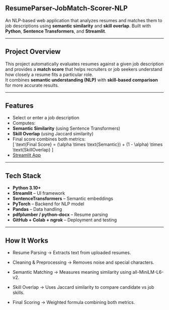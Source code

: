 ## ResumeParser-JobMatch-Scorer-NLP

An NLP-based web application that analyzes resumes and matches them to job descriptions using **semantic similarity** and **skill overlap**. Built with **Python**, **Sentence Transformers**, and **Streamlit**.

---

## Project Overview

This project automatically evaluates resumes against a given job description and provides a **match score** that helps recruiters or job seekers understand how closely a resume fits a particular role.  
It combines **semantic understanding (NLP)** with **skill-based comparison** for more accurate results.

---

## Features

-  Select or enter a job description
-  Computes:
  - **Semantic Similarity** (using Sentence Transformers)
  - **Skill Overlap** (using Jaccard similarity)
- Final score combines both metrics:  
  \[
  \text{Final Score} = (\alpha \times \text{Semantic}) + (1 - \alpha) \times \text{SkillOverlap}
  \]
- [Streamlit App](https://marlin-nonatmospherical-longsomely.ngrok-free.dev/)


---

## Tech Stack

- **Python 3.10+**
- **Streamlit** – UI framework  
- **SentenceTransformers** – Semantic embeddings  
- **PyTorch** – Backend for NLP model  
- **Pandas** – Data handling  
- **pdfplumber / python-docx** – Resume parsing  
- **GitHub + Colab + ngrok** – Deployment and testing  

---

## How It Works

- Resume Parsing → Extracts text from uploaded resumes.

- Cleaning & Preprocessing → Removes noise and special characters.

- Semantic Matching → Measures meaning similarity using all-MiniLM-L6-v2.

- Skill Overlap → Uses Jaccard similarity to compare candidate vs job skills.

- Final Scoring → Weighted formula combining both metrics.
